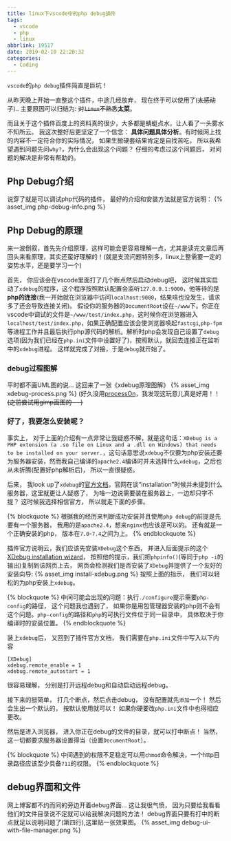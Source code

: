 ```yaml
---
title: linux下vscode中的php debug插件
tags:
  - vscode
  - php
  - linux
abbrlink: 19517
date: 2019-02-10 22:20:32
categories:
  - Coding
---
```


`vscode`的`php debug`插件简直是巨坑！

从昨天晚上开始一直整这个插件，中途几经放弃， 现在终于可以使用了(~~太感动了~~).. 主要原因可以归结为: ~~对`linux`不熟悉~~**太菜**。

而且关于这个插件百度上的资料真的很少，大多都是蜻蜓点水，让人看了一头雾水不知所云。 我这次整好后更坚定了一个信念： **具体问题具体分析**。有时候网上找的内容不一定符合你的实际情况， 如果生搬硬套结果肯定是自找苦吃， 所以我希望遇到问题先问`why?`，为什么会出现这个问题？ 仔细的考虑过这个问题后， 对问题的解决是非常有帮助的。

## Php Debug介绍
说穿了就是可以调试php代码的插件， 最好的介绍和安装方法就是官方说明：
{% asset_img php-debug-info.png %}

## Php Debug的原理
来一波倒叙，首先先介绍原理，这样可能会更容易理解一点，尤其是读完文章后再回头来看原理，其实还蛮好理解的！(就是支流问题特别多，linux上整需要一定的姿势水平，还是要学习一个)

首先， 你应该会在vscode里面打了几个断点然后启动debug吧， 这时候其实启动了`xdebug`的程序，这个程序按照默认配置会监听`127.0.0.1:9000`，他等待的是**php的连接**(我一开始就在浏览器中访问`localhost:9000`，结果啥也没发生，请求多了还会导致连接关闭)。
假设你的服务器的`DocumentRoot`设在`~/www`下。你正在vscode中调试的文件是`~/www/test/index.php`，这时候你在浏览器进入`localhost/test/index.php`，如果正确配置应该会使浏览器唤起`fastcgi`,`php-fpm`等进程工作并且最后执行php源代码的解析。解析时php会发现自己设置了`debug`选项(因为我们已经在`php.ini`文件中设置好了)，按照默认，就回去连接正在监听中的`xdebug`进程。 这样就完成了对接，于是`debug`就开始了。

### debug过程图解
平时都不画UML图的说... 这回来了一张《xdebug原理图解》
{%  asset_img  xdebug-process.png %}
(好久没用[processOn](https://www.processon.com)，我发现这玩意儿真是好用！！~~(之前尝试用gimp画图的 - -)~~


### 好了，我要怎么安装呢？
事实上， 对于上面的介绍有一点非常让我疑惑不解，就是这句话：`XDebug is a PHP extension (a .so file on Linux and a .dll on Windows) that needs to be installed on your server.`，这句话意思说`xdebug`不仅要为php安装还要为服务器安装，然而我自己编译的`apache2.4`编译时并未选择什么`xdebug`，之后也从未折腾(配置好php解析后)， 所以一直很疑惑。

后来， 我look up了`xdebug`的[官方文档](https://xdebug.org/docs/all)，官网在谈“installation”时候并未提到什么服务器，这里就更让人疑惑了， 为啥一边说需要装在服务器上，一边却只字不提？ 这时候我选择相信官方， 所以就走下面的步骤。

{% blockquote %}
根据我的经历来判断成功安装并且使用`php debug`的前提是先要有一个服务器， 我用的是`apache2.4`，想来`nginx`也应该是可以的。 还有就是一个正确安装的php， 版本在`7.0`-`7.4`之间为上。
{% endblockquote %}

插件官方说明云，我们应该先安装`XDebug`这个东西， 并进入后面提示的这个[XDebug installation wizard](https://xdebug.org/wizard.php)， 按照他的提示，我们把`phpinfo()`(等同于`php -i`的输出)复制到该网页上去， 网页会检测我们是否安装了`XDebug`并提供了一个友好的安装向导:
{% asset_img install-xdebug.png %}
按照上面的指示， 我们可以轻松的为php安装上`xdebug`。

{% blockquote %}
中间可能会出现的问题：执行`./configure`提示需要`php-config`的路径， 这个问题我也遇到了， 如果你是用包管理器安装的php则不会有这个问题。`php-config`的路径和`php`的可执行文件位于同一目录中， 具体取决于你编译时的安装位置。
{% endblockquote %}

装上`xdebug`后， 又回到了插件官方文档， 我们需要在`php.ini`文件中写入以下内容
```
[XDebug]
xdebug.remote_enable = 1
xdebug.remote_autostart = 1
```
很容易理解， 分别是打开远程debug和自动启动远程debug。

接下来的挺简单， 打几个断点，然后点击debug， 没有配置就先`添加`一个！ 然后会生出一个默认的， 按默认使用就可以！ 如果你硬要改`php.ini`文件中也得相应更改。

然后是进入浏览器， 进入你正在debug的文件的目录，就可以打中断点！ 当然，这一切都要求服务器设置得当（设置`DocumentRoot`）。

{% blockquote %}
中间遇到的权限不足稳定可以用`chmod`命令解决，一个http目录路径应该至少具备`711`的权限。
{% endblockquote %}

## debug界面和文件
网上博客都不约而同的旁边开着debug界面... 这让我很气愤， 因为只要给我看看他们的文件目录说不定就可以给我解决问题的方法！ debug界面只要有打中的断点就足以说明问题了(第四行),这里贴一张效果图。
{% asset_img  debug-ui-with-file-manager.png %}











